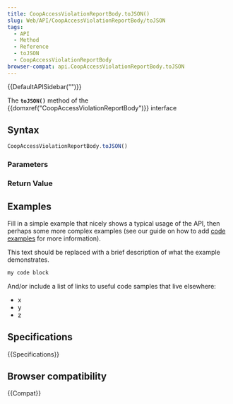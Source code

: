 ```yaml
---
title: CoopAccessViolationReportBody.toJSON()
slug: Web/API/CoopAccessViolationReportBody/toJSON
tags:
  - API
  - Method
  - Reference
  - toJSON
  - CoopAccessViolationReportBody
browser-compat: api.CoopAccessViolationReportBody.toJSON
---
```

{{DefaultAPISidebar("")}}

The **`toJSON()`** method of the {{domxref("CoopAccessViolationReportBody")}} interface 

## Syntax

```js
CoopAccessViolationReportBody.toJSON()
```

### Parameters



### Return Value



## Examples

Fill in a simple example that nicely shows a typical usage of the API, then perhaps some more complex examples (see our guide on how to add [code examples](/en-US/docs/MDN/Contribute/Structures/Code_examples) for more information).

This text should be replaced with a brief description of what the example demonstrates.

```js
my code block
```

And/or include a list of links to useful code samples that live elsewhere:

*   x
*   y
*   z

## Specifications

{{Specifications}}

## Browser compatibility

{{Compat}}

